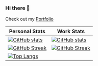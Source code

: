 ### Hi there 👋


Check out my [Portfolio](https://ninjastyle.nl) 

| Personal Stats | Work Stats |
| ---- | --- |
| [![GitHub stats](https://github-readme-stats.vercel.app/api?username=kr4sovsky&count_private=true)](https://github.com/anuraghazra/github-readme-stats) | [![GitHub stats](https://github-readme-stats.vercel.app/api?username=kr4sovskyInsight&count_private=true)](https://github.com/anuraghazra/github-readme-stats) |
| [![GitHub Streak](https://streak-stats.demolab.com/?user=kr4sovsky)](https://git.io/streak-stats) | [![GitHub Streak](https://streak-stats.demolab.com/?user=kr4sovskyInsight)](https://git.io/streak-stats) |
| [![Top Langs](https://github-readme-stats.vercel.app/api/top-langs/?username=kr4sovsky&count_private=true&layout=compact&langs_count=10)](https://github.com/anuraghazra/github-readme-stats) |  |

<!--
**Kr4sovsky/kr4sovsky** is a ✨ _special_ ✨ repository because its `README.md` (this file) appears on your GitHub profile.

Here are some ideas to get you started:

- 🔭 I’m currently working on ...
- 🌱 I’m currently learning ...
- 👯 I’m looking to collaborate on ...
- 🤔 I’m looking for help with ...
- 💬 Ask me about ...
- 📫 How to reach me: ...
- 😄 Pronouns: ...
- ⚡ Fun fact: ...
-->

